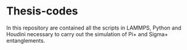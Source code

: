 # Thesis-codes
In this repository are contained all the scripts in LAMMPS, Python and Houdini necessary to carry out the simulation of Pi+ and Sigma+ entanglements. 
